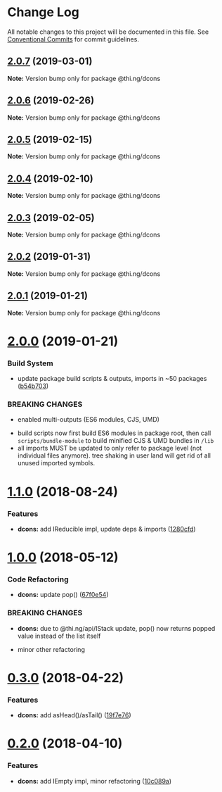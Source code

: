 # Change Log

All notable changes to this project will be documented in this file.
See [Conventional Commits](https://conventionalcommits.org) for commit guidelines.

## [2.0.7](https://github.com/thi-ng/umbrella/compare/@thi.ng/dcons@2.0.6...@thi.ng/dcons@2.0.7) (2019-03-01)

**Note:** Version bump only for package @thi.ng/dcons





## [2.0.6](https://github.com/thi-ng/umbrella/compare/@thi.ng/dcons@2.0.5...@thi.ng/dcons@2.0.6) (2019-02-26)

**Note:** Version bump only for package @thi.ng/dcons





## [2.0.5](https://github.com/thi-ng/umbrella/compare/@thi.ng/dcons@2.0.4...@thi.ng/dcons@2.0.5) (2019-02-15)

**Note:** Version bump only for package @thi.ng/dcons





## [2.0.4](https://github.com/thi-ng/umbrella/compare/@thi.ng/dcons@2.0.3...@thi.ng/dcons@2.0.4) (2019-02-10)

**Note:** Version bump only for package @thi.ng/dcons





## [2.0.3](https://github.com/thi-ng/umbrella/compare/@thi.ng/dcons@2.0.2...@thi.ng/dcons@2.0.3) (2019-02-05)

**Note:** Version bump only for package @thi.ng/dcons





## [2.0.2](https://github.com/thi-ng/umbrella/compare/@thi.ng/dcons@2.0.1...@thi.ng/dcons@2.0.2) (2019-01-31)

**Note:** Version bump only for package @thi.ng/dcons





## [2.0.1](https://github.com/thi-ng/umbrella/compare/@thi.ng/dcons@2.0.0...@thi.ng/dcons@2.0.1) (2019-01-21)

**Note:** Version bump only for package @thi.ng/dcons





# [2.0.0](https://github.com/thi-ng/umbrella/compare/@thi.ng/dcons@1.1.23...@thi.ng/dcons@2.0.0) (2019-01-21)


### Build System

* update package build scripts & outputs, imports in ~50 packages ([b54b703](https://github.com/thi-ng/umbrella/commit/b54b703))


### BREAKING CHANGES

* enabled multi-outputs (ES6 modules, CJS, UMD)

- build scripts now first build ES6 modules in package root, then call
  `scripts/bundle-module` to build minified CJS & UMD bundles in `/lib`
- all imports MUST be updated to only refer to package level
  (not individual files anymore). tree shaking in user land will get rid of
  all unused imported symbols.


<a name="1.1.0"></a>
# [1.1.0](https://github.com/thi-ng/umbrella/compare/@thi.ng/dcons@1.0.7...@thi.ng/dcons@1.1.0) (2018-08-24)


### Features

* **dcons:** add IReducible impl, update deps & imports ([1280cfd](https://github.com/thi-ng/umbrella/commit/1280cfd))


<a name="1.0.0"></a>
# [1.0.0](https://github.com/thi-ng/umbrella/compare/@thi.ng/dcons@0.3.6...@thi.ng/dcons@1.0.0) (2018-05-12)


### Code Refactoring

* **dcons:** update pop() ([67f0e54](https://github.com/thi-ng/umbrella/commit/67f0e54))


### BREAKING CHANGES

* **dcons:** due to @thi.ng/api/IStack update, pop() now returns
popped value instead of the list itself

- minor other refactoring


<a name="0.3.0"></a>
# [0.3.0](https://github.com/thi-ng/umbrella/compare/@thi.ng/dcons@0.2.0...@thi.ng/dcons@0.3.0) (2018-04-22)


### Features

* **dcons:** add asHead()/asTail() ([19f7e76](https://github.com/thi-ng/umbrella/commit/19f7e76))


<a name="0.2.0"></a>
# [0.2.0](https://github.com/thi-ng/umbrella/compare/@thi.ng/dcons@0.1.19...@thi.ng/dcons@0.2.0) (2018-04-10)


### Features

* **dcons:** add IEmpty impl, minor refactoring ([10c089a](https://github.com/thi-ng/umbrella/commit/10c089a))
